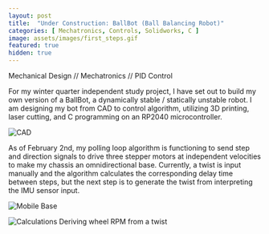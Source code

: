```yaml
---
layout: post
title:  "Under Construction: BallBot (Ball Balancing Robot)"
categories: [ Mechatronics, Controls, Solidworks, C ]
image: assets/images/first_steps.gif
featured: true
hidden: true
---
```


Mechanical Design // Mechatronics // PID Control

For my winter quarter independent study project, I have set out to build my own version of a BallBot, a dynamically stable / statically unstable robot. I am designing my bot from CAD to control algorithm, utilizing 3D printing, laser cutting, and C programming on an RP2040 microcontroller. 

![CAD](https://algarv.github.io/Portfolio/assets/images/ballbot_CAD.png)

As of February 2nd, my polling loop algorithm is functioning to send step and direction signals to drive three stepper motors at independent velocities to make my chassis an omnidirectional base. Currently, a twist is input manually and the algorithm calculates the corresponding delay time between steps, but the next step is to generate the twist from interpreting the IMU sensor input.

![Mobile Base](https://algarv.github.io/Portfolio/assets/images/omnidirectional.gif)

![Calculations](https://algarv.github.io/Portfolio/assets/images/ballbot_calcs.png)
Deriving wheel RPM from a twist


